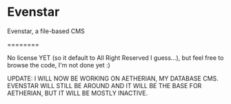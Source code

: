 Evenstar
========

Evenstar, a file-based CMS

========

No license YET (so it default to All Right Reserved I guess...), but feel free to browse the code, I'm not done yet :)

UPDATE: I WILL NOW BE WORKING ON AETHERIAN, MY DATABASE CMS. EVENSTAR WILL STILL BE AROUND AND IT WILL BE THE BASE FOR AETHERIAN, BUT IT WILL BE MOSTLY INACTIVE.
